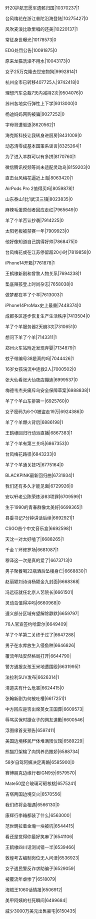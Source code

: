 歼20护航志愿军遗骸归国|10370237|1

台风梅花在浙江普陀沿海登陆|10275427|0

风吹麦浪比歌里唱的还美|10220137|1

常征身世曝光|10178573|0

EDG处罚公告|10091875|0

原来龙猫洗澡不用水|10043173|0

女子25万克隆去世宠物狗|9992814|1

杭州全市已转移407725人|9742418|0

理想汽车总裁7天内减持2次|9504076|0

苏州各地实行弹性上下学|9313000|0

杨迪妈妈网购被骗|9027252|0

字母哥遭驱逐|8620562|1

海克斯科技让我转身进厨房|8431009|0

动态清零成基本国策系谣言|8325264|1

为了进入羊群可以有多拼|8170760|1

微信腾讯视频等尚未适配灵动岛|8159203|0

直击台风梅花逼近上海|8063420|1

AirPods Pro 2值得买吗|8059878|1

山东泰山1比1武汉三镇|8023835|0

麻辣毛蛋原创者回应走红|7965649|0

羊了个羊否认抄袭|7914225|0

太阳老板被禁赛一年|7909923|0

他好像知道自己跳得好帅|7868475|0

台风梅花或在江苏停留超20小时|7819858|0

iPhone14开箱|7761878|1

王鹤棣新剧和曾黎人物关系|7694238|1

垫底辣孩登上时尚杂志|7658038|0

做梦都在羊了个羊|7613003|1

iPhone14ProMax史上最重|7448374|0

成都多区逐步恢复生产生活秩序|7413504|0

羊了个羊服务器2天崩3次|7310651|0

想问下羊了个羊|7143311|1

郑州火车站附近发现弃婴|7134879|1

蚊子带编号38是真的吗|7044426|1

16岁女孩湍流中连救2人|7000502|0

张大仙看张大仙夜店蹦迪|6999537|0

梅德韦杰夫痛斥乌安全保障草案|6988838|1

羊了个羊山东排第一|6925760|0

女子密码为6个0被盗走19万|6924386|0

羊了个羊爆火背后|6886198|1

王鹤棣回归行动派直播|6867383|1

羊了个羊有第三关吗|6867353|0

台风梅花路径|6843233|0

羊了个羊通关技巧|6775164|0

BLACKPINK最新回归曲|6731934|1

我们还有多久才能见面|6729926|0

安以轩老公陈荣炼涉83项罪|6709599|1

生于1990的青春群像太美好|6699365|1

县委书记7分钟讲话后续|6692921|1

CSGO首个中文音乐盒|6692598|1

天沈一对太好嗑了|6688265|1

千金丫环修罗场|6681087|1

穆泽这一次是真的爱了|6673713|0

男子聚餐喝22瓶酒后坠楼身亡|6668830|1

赵丽颖刘诗诗杨颖金九封面|6668368|

冯远征就任北京人艺院长|6661501|

灵动岛值得冲吗|6660968|0

遵义部分区域有望解除静默|6659797|

76人官宣签约哈雷尔|6649409|

羊了个羊第二关终于过了|6647288|

男子在水库放生入侵鱼种|6646826|

覆流年陆安然格局打开|6644790|

警方通报女孩玉米地遭围殴|6631995|1

法拉利SUV发布|6626314|1

清道夫有什么危害|6624415|0

张翰新剧为何被吐槽|6617251|1

中方回应是否出席英女王国葬|6609573|

辱骂买保时捷女子的网友道歉|6600546|

浮图缘首支预告|6597411|

美国边境移民尸体堆满殡仪馆|6589229|

熊猫打架输了向饲养员撒娇|6588734|

58岁自驾阿姨决定离婚|6585900|0

赛博朋克边缘行者IGN9分|6579570|

Mate50昆仑玻璃可砸核桃|6575241|

吉塔两国边境交火|6570556|

我们终将会相遇|6566130|0

康辉行李箱都装了什么|6563000|

范世錡拉着金瀚一块被坑|6544415|

看还是觉得你最好笑麻了|6541106|

王鹤棣四川话测试错一半|6539466|

敦煌考古编制岗位无人问津|6536923|

女子遇民警反诈求助骗子|6529059|

被覆流年虐惨了|6518079|

海贼王1060话情报|6506912|

美甲阿姨的社死瞬间|6499684|

威少3000万美元出售豪宅|6150435|

